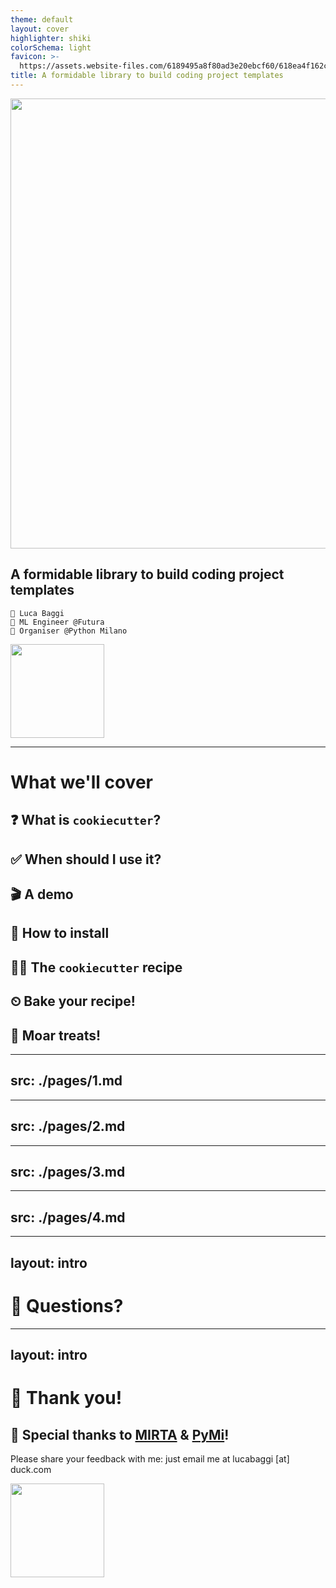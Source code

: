```yaml
---
theme: default
layout: cover
highlighter: shiki
colorSchema: light
favicon: >-
  https://assets.website-files.com/6189495a8f80ad3e20ebcf60/618ea4f162c1162e46e8685b_Favico%20(1).png
title: A formidable library to build coding project templates
---
```


<img src="/logo-cookiecutter.svg" width="720">
<br>

## A formidable library to build coding project templates

<div class="absolute bottom-10">

    👤 Luca Baggi
    💼 ML Engineer @Futura
    🐍 Organiser @Python Milano

</div>

<div class="absolute right-5 top-5">
<img height="150" width="150"  src="/qr-github.svg">
</div>


---

# What we'll cover

<v-clicks>

## ❓ What is `cookiecutter`?

## ✅ When should I use it?

## 🎬 A demo

## 💾 How to install

## 🧑‍🍳 The `cookiecutter` recipe

## ⏲  Bake your recipe!

## 🍪 Moar treats!
</v-clicks>


---
src: ./pages/1.md
---

---
src: ./pages/2.md
---

---
src: ./pages/3.md
---

---
src: ./pages/4.md
---

---
layout: intro
---

# 🙋 Questions?


---
layout: intro
---

# 🙏 Thank you!
## 🎉 Special thanks to [MIRTA](https://www.linkedin.com/company/mirtaofficial/) & [PyMi](http://milano.python.it/)! 

Please share your feedback with me: just email me at lucabaggi [at] duck.com

<div class="absolute right-5 top-5">
<img height="150" width="150"  src="/qr-linkedin.svg">
</div>
